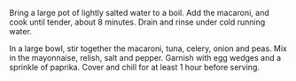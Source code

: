 Bring a large pot of lightly salted water to a boil. Add the macaroni, and cook until tender, about 8 minutes. Drain and rinse under cold running water.

In a large bowl, stir together the macaroni, tuna, celery, onion and peas. Mix in the mayonnaise, relish, salt and pepper. Garnish with egg wedges and a sprinkle of paprika. Cover and chill for at least 1 hour before serving.
